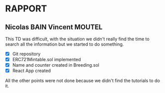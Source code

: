 # RAPPORT

## Nicolas BAIN Vincent MOUTEL 

This TD was difficult, with the situation we didn't really find the time to search all the information but we started to do something. 

- [X] Git repository
- [X] ERC721Mintable.sol implemented
- [X] Name and counter created in Breeding.sol
- [X] React App created 

All the other points were not done because we didn't find the tutorials to do it.


